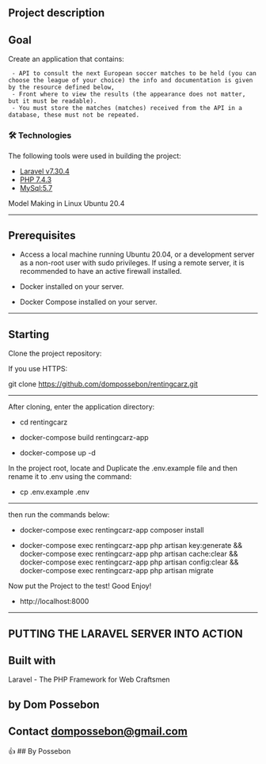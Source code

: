 ## Project description

## Goal

Create an application that contains:

     - API to consult the next European soccer matches to be held (you can choose the league of your choice) the info and documentation is given by the resource defined below,
     - Front where to view the results (the appearance does not matter, but it must be readable).
     - You must store the matches (matches) received from the API in a database, these must not be repeated.

### 🛠 Technologies

The following tools were used in building the project:

- [Laravel v7.30.4](https://laravel.com/docs/7.x)
- [PHP 7.4.3](https://www.php.net/downloads.php#v7.4.3)
- [MySql:5.7](https://www.mysql.com/)

Model Making in Linux Ubuntu 20.4

-----------------------------
## Prerequisites

- Access a local machine running Ubuntu 20.04, or a development server as a non-root user with sudo privileges.
If using a remote server, it is recommended to have an active firewall installed.

- Docker installed on your server.

- Docker Compose installed on your server.

--------------------------

## Starting

Clone the project repository:

If you use HTTPS:

git clone https://github.com/dompossebon/rentingcarz.git

-------------------------------------------------- -------

After cloning, enter the application directory:

- cd rentingcarz

- docker-compose build rentingcarz-app

- docker-compose up -d

In the project root, locate and Duplicate the .env.example file and then rename it to .env using the command:

- cp .env.example .env

-------------------------------------------------- -------

then run the commands below:

- docker-compose exec rentingcarz-app composer install

- docker-compose exec rentingcarz-app php artisan key:generate && docker-compose exec rentingcarz-app php artisan cache:clear && docker-compose exec rentingcarz-app php artisan config:clear && docker-compose exec rentingcarz-app php artisan migrate

Now put the Project to the test!
Good Enjoy!

- http://localhost:8000

-------------------------------------------------- -------

## PUTTING THE LARAVEL SERVER INTO ACTION

## Built with
Laravel - The PHP Framework for Web Craftsmen

## by Dom Possebon
## Contact dompossebon@gmail.com

:+1: ## By Possebon
